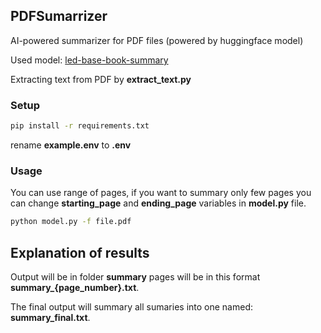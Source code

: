 ## PDFSumarrizer
AI-powered summarizer for PDF files (powered by huggingface model)

Used model: [led-base-book-summary](https://huggingface.co/pszemraj/led-base-book-summary)

Extracting text from PDF by **extract_text.py**

### Setup
```bash
pip install -r requirements.txt
```
rename **example.env** to **.env**

### Usage

You can use range of pages, if you want to summary only few pages you can change **starting_page** and **ending_page** variables in **model.py** file.

```bash
python model.py -f file.pdf
```


## Explanation of results
Output will be in folder **summary** pages will be in this format **summary_{page_number}.txt**.

The final output will summary all sumaries into one named: **summary_final.txt**.
